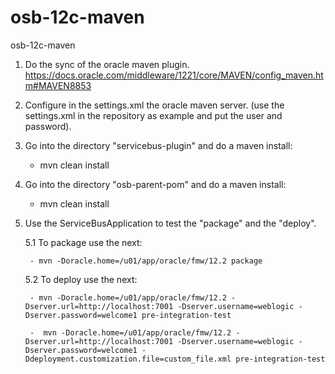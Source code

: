 # osb-12c-maven
osb-12c-maven

1. Do the sync of the oracle maven plugin. https://docs.oracle.com/middleware/1221/core/MAVEN/config_maven.htm#MAVEN8853

2. Configure in the settings.xml the oracle maven server. (use the settings.xml in the repository as example and put the user and password).

3. Go into the directory "servicebus-plugin" and do a maven install:
	- mvn clean install

4. Go into the directory "osb-parent-pom" and do a maven install:
	- mvn clean install

5. Use the ServiceBusApplication to test the "package" and the "deploy".

	5.1 To package use the next:
	
		- mvn -Doracle.home=/u01/app/oracle/fmw/12.2 package

	5.2 To deploy use the next:
	
		- mvn -Doracle.home=/u01/app/oracle/fmw/12.2 -Dserver.url=http://localhost:7001 -Dserver.username=weblogic -Dserver.password=welcome1 pre-integration-test
		
		-  mvn -Doracle.home=/u01/app/oracle/fmw/12.2 -Dserver.url=http://localhost:7001 -Dserver.username=weblogic -Dserver.password=welcome1 -Ddeployment.customization.file=custom_file.xml pre-integration-test
